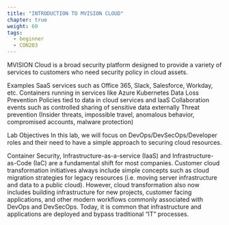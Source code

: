 ```yaml
---
title: "INTRODUCTION TO MVISION CLOUD"
chapter: true
weight: 60
tags:
  - beginner
  - CON203
---
```



MVISION Cloud is a broad security platform designed to provide a variety of services to customers who need security policy in cloud assets.

Examples
SaaS services such as Office 365, Slack, Salesforce, Workday, etc.
Containers running in services like Azure Kubernetes
Data Loss Prevention Policies tied to data in cloud services and IaaS
Collaboration events such as controlled sharing of sensitive data externally
Threat prevention (Insider threats, impossible travel, anomalous behavior, compromised accounts, malware protection)

Lab Objectives
In this lab, we will focus on DevOps/DevSecOps/Developer roles and their need to have a simple approach to securing cloud resources.

Container Security, Infrastructure-as-a-service (IaaS) and Infrastructure-as-Code (IaC) are a fundamental shift for most companies. Customer cloud transformation initiatives always include simple concepts such as cloud migration strategies for legacy resources (i.e. moving server infrastructure and data to a public cloud). However, cloud transformation also now includes building infrastructure for new projects, customer facing applications, and other modern workflows commonly associated with DevOps and DevSecOps. Today, it is common that infrastructure and applications are deployed and bypass traditional “IT” processes.
